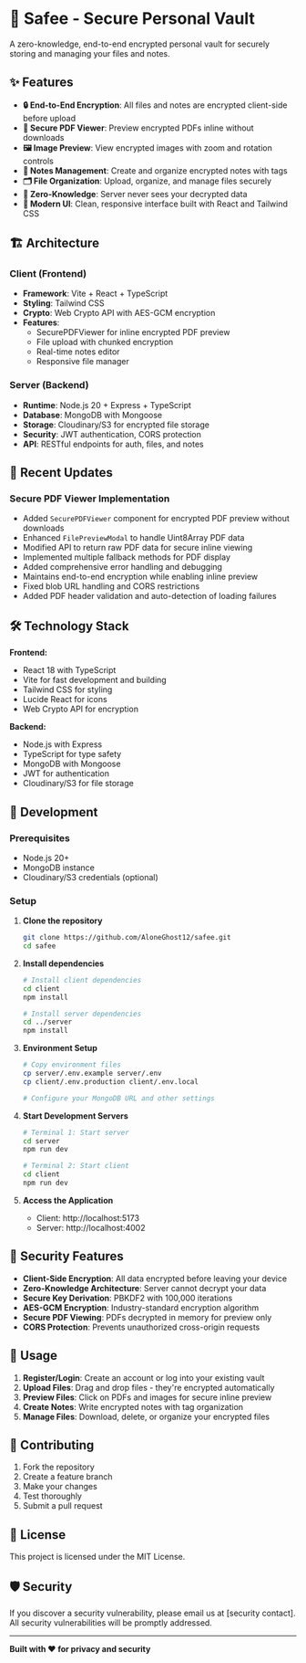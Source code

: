 # 🔐 Safee - Secure Personal Vault

A zero-knowledge, end-to-end encrypted personal vault for securely storing and managing your files and notes.

## ✨ Features

- **🔒 End-to-End Encryption**: All files and notes are encrypted client-side before upload
- **📄 Secure PDF Viewer**: Preview encrypted PDFs inline without downloads
- **🖼️ Image Preview**: View encrypted images with zoom and rotation controls
- **📝 Notes Management**: Create and organize encrypted notes with tags
- **🗂️ File Organization**: Upload, organize, and manage files securely
- **🔐 Zero-Knowledge**: Server never sees your decrypted data
- **🎨 Modern UI**: Clean, responsive interface built with React and Tailwind CSS

## 🏗️ Architecture

### Client (Frontend)
- **Framework**: Vite + React + TypeScript
- **Styling**: Tailwind CSS
- **Crypto**: Web Crypto API with AES-GCM encryption
- **Features**: 
  - SecurePDFViewer for inline encrypted PDF preview
  - File upload with chunked encryption
  - Real-time notes editor
  - Responsive file manager

### Server (Backend)
- **Runtime**: Node.js 20 + Express + TypeScript
- **Database**: MongoDB with Mongoose
- **Storage**: Cloudinary/S3 for encrypted file storage
- **Security**: JWT authentication, CORS protection
- **API**: RESTful endpoints for auth, files, and notes

## 🚀 Recent Updates

### Secure PDF Viewer Implementation
- Added `SecurePDFViewer` component for encrypted PDF preview without downloads
- Enhanced `FilePreviewModal` to handle Uint8Array PDF data
- Modified API to return raw PDF data for secure inline viewing
- Implemented multiple fallback methods for PDF display
- Added comprehensive error handling and debugging
- Maintains end-to-end encryption while enabling inline preview
- Fixed blob URL handling and CORS restrictions
- Added PDF header validation and auto-detection of loading failures

## 🛠️ Technology Stack

**Frontend:**
- React 18 with TypeScript
- Vite for fast development and building
- Tailwind CSS for styling
- Lucide React for icons
- Web Crypto API for encryption

**Backend:**
- Node.js with Express
- TypeScript for type safety
- MongoDB with Mongoose
- JWT for authentication
- Cloudinary/S3 for file storage

## 🔧 Development

### Prerequisites
- Node.js 20+
- MongoDB instance
- Cloudinary/S3 credentials (optional)

### Setup

1. **Clone the repository**
   ```bash
   git clone https://github.com/AloneGhost12/safee.git
   cd safee
   ```

2. **Install dependencies**
   ```bash
   # Install client dependencies
   cd client
   npm install
   
   # Install server dependencies
   cd ../server
   npm install
   ```

3. **Environment Setup**
   ```bash
   # Copy environment files
   cp server/.env.example server/.env
   cp client/.env.production client/.env.local
   
   # Configure your MongoDB URL and other settings
   ```

4. **Start Development Servers**
   ```bash
   # Terminal 1: Start server
   cd server
   npm run dev
   
   # Terminal 2: Start client
   cd client
   npm run dev
   ```

5. **Access the Application**
   - Client: http://localhost:5173
   - Server: http://localhost:4002

## 🔐 Security Features

- **Client-Side Encryption**: All data encrypted before leaving your device
- **Zero-Knowledge Architecture**: Server cannot decrypt your data
- **Secure Key Derivation**: PBKDF2 with 100,000 iterations
- **AES-GCM Encryption**: Industry-standard encryption algorithm
- **Secure PDF Viewing**: PDFs decrypted in memory for preview only
- **CORS Protection**: Prevents unauthorized cross-origin requests

## 📱 Usage

1. **Register/Login**: Create an account or log into your existing vault
2. **Upload Files**: Drag and drop files - they're encrypted automatically
3. **Preview Files**: Click on PDFs and images for secure inline preview
4. **Create Notes**: Write encrypted notes with tag organization
5. **Manage Files**: Download, delete, or organize your encrypted files

## 🤝 Contributing

1. Fork the repository
2. Create a feature branch
3. Make your changes
4. Test thoroughly
5. Submit a pull request

## 📄 License

This project is licensed under the MIT License.

## 🛡️ Security

If you discover a security vulnerability, please email us at [security contact]. All security vulnerabilities will be promptly addressed.

---

**Built with ❤️ for privacy and security**
